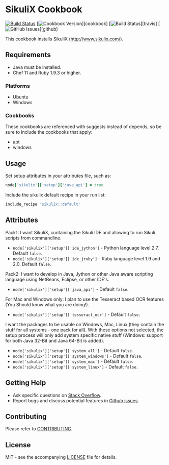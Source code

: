 # SikuliX Cookbook

[![Build Status](https://travis-ci.org/dhoer/chef-sikulix.svg)](https://travis-ci.org/dhoer/chef-sikulix)
[![Cookbook Version](http://img.shields.io/cookbook/v/chef-sikulix.svg)][cookbook]
[![Build Status](http://img.shields.io/travis/dhoer/chef-sikulix.svg)][travis]
[![GitHub Issues](http://img.shields.io/issues-raw/dhoer/chef-sikulix.svg)][github]

This cookbook installs SikuliX (http://www.sikulix.com/).

## Requirements

- Java must be installed.
- Chef 11 and Ruby 1.9.3 or higher.

### Platforms

- Ubuntu
- Windows

### Cookbooks

These cookbooks are referenced with suggests instead of depends, so be sure to include the cookbooks that apply:

- apt
- windows

## Usage

Set setup attributes in your attributes file, such as:

```ruby
node['sikulix']['setup']['java_api'] = true
```

Include the sikulix default recipe in your run list:

```ruby
include_recipe 'sikulix::default'
```

## Attributes

Pack1: I want SikuliX, containing the Sikuli IDE and allowing to run Sikuli scripts from commandline.

- `node['sikulix']['setup']['ide_jython']` - Python language level 2.7. Default `false`.
- `node['sikulix']['setup']['ide_jruby']` - Ruby language level 1.9 and 2.0. Default `false`.

Pack2: I want to develop in Java, Jython or other Java aware scripting language using NetBeans, Eclipse, or other IDE's.

- `node['sikulix']['setup']['java_api']` - Default `false`.  

For Mac and Windows only: I plan to use the Tesseract based OCR features (You Should know what you are doing!).

- `node['sikulix']['setup']['tesseract_ocr']` - Default `false`. 

I want the packages to be usable on Windows, Mac, Linux (they contain the stuff for all systems - one pack for all).
With these options not selected, the setup process will only add system specific native stuff (Windows: support for
both Java 32-Bit and Java 64-Bit is added).

- `node['sikulix']['setup']['system_all']` - Default `false`. 
- `node['sikulix']['setup']['system_windows']` - Default `false`. 
- `node['sikulix']['setup']['system_mac']` - Default `false`. 
- `node['sikulix']['setup']['system_linux']` - Default `false`. 

## Getting Help

- Ask specific questions on [Stack Overflow](http://stackoverflow.com/questions/tagged/chef-sikulix).
- Report bugs and discuss potential features in [Github issues](https://github.com/dhoer/chef-sikulix/issues).

## Contributing

Please refer to [CONTRIBUTING](https://github.com/dhoer/chef-sikulix/blob/master/CONTRIBUTING.md).

## License

MIT - see the accompanying [LICENSE](https://github.com/dhoer/chef-sikulix/blob/master/LICENSE.md) file for details.
